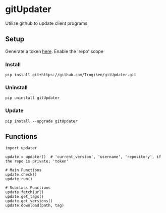 # gitUpdater
Utilize github to update client programs

## Setup

Generate a token [here](https://github.com/settings/tokens). Enable the 'repo' scope

### Install
`pip install git+https://github.com/Trogiken/gitUpdater.git`

### Uninstall
`pip uninstall gitUpdater`

### Update
`pip install --upgrade gitUpdater`

## Functions
```
import updater

update = updater()  # 'current_version', 'username', 'repository', if the repo is private; 'token'

# Main Functions
update.check()
update.run()

# Subclass Functions
update.fetch(url)
update.get_tags()
update.get_versions()
update.download(path, tag)
```
